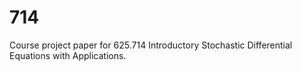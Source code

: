 # 714
Course project paper for 625.714 Introductory Stochastic Differential Equations with Applications.
